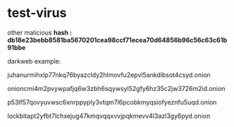 # test-virus

other malicious
**hash : db18e23bebb8581ba5670201cea98ccf71ecea70d64856b96c56c63c61b91bbe**

darkweb example:

juhanurmihxlp77nkq76byazcldy2hlmovfu2epvl5ankdibsot4csyd.onion

onioncmi4m2pvywpafjq6w3zbh6sqywsyl52gfy6hz35c2jw3726m2id.onion

p53lf57qovyuvwsc6xnrppyply3vtqm7l6pcobkmyqsiofyeznfu5uqd.onion

lockbitapt2yfbt7lchxejug47kmqvqqxvvjpqkmevv4l3azl3gy6pyd.onion
